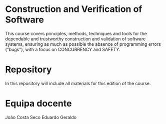 # Construction and Verification of Software

This course covers principles, methods, techniques and tools for the dependable and trustworthy construction and validation of software systems, ensuring as much as possible the absence of programming errors ("bugs"), with a focus on CONCURRENCY and SAFETY.

# Repository

In this repository will include all materials for this edition of the course. 


# Equipa docente

João Costa Seco
Eduardo Geraldo
